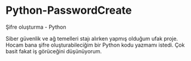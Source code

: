 # Python-PasswordCreate
Şifre oluşturma - Python

Siber güvenlik ve ağ temelleri stajı alırken yapmış olduğum ufak proje. Hocam bana şifre oluşturabileciğim bir Python kodu yazmamı istedi. Çok basit fakat iş görüceğini düşünüyorum.

